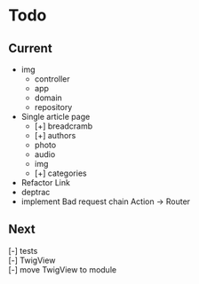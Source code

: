 # Todo

## Current

- img
  - controller
  - app
  - domain
  - repository
- Single article page  
  - [+] breadcramb  
  - [+] authors  
  - photo  
  - audio  
  - img  
  - [+] categories
- Refactor Link  
- deptrac  
- implement Bad request chain Action -> Router

## Next

[-] tests  
    [-] TwigView  
[-] move TwigView to module  

